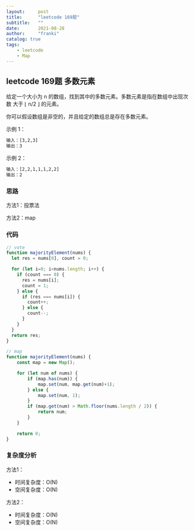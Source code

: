 ```yaml
---
layout:     post
title:      "leetcode 169题"
subtitle:   ""
date:       2021-08-28
author:     "franki"
catalog: true
tags:
    - leetcode
    - Map
---
```


## leetcode 169题 多数元素

给定一个大小为 n 的数组，找到其中的多数元素。多数元素是指在数组中出现次数 大于 ⌊ n/2 ⌋ 的元素。

你可以假设数组是非空的，并且给定的数组总是存在多数元素。

示例 1：

```bash
输入：[3,2,3]
输出：3
```

示例 2：

```bash
输入：[2,2,1,1,1,2,2]
输出：2
```

### 思路

方法1：投票法

方法2：map

### 代码

```js
// vote
function majorityElement(nums) {
  let res = nums[0], count = 0;

  for (let i=0; i<nums.length; i++) {
    if (count === 0) {
      res = nums[i];
      count = 1;
    } else {
      if (res === nums[i]) {
        count++;
      } else {
        count--;
      }
    }
  }
  return res;
}

// map
function majorityElement(nums) {
    const map = new Map();

    for (let num of nums) {
        if (map.has(num)) {
            map.set(num, map.get(num)+1);
        } else {
            map.set(num, 1);
        }
        if (map.get(num) > Math.floor(nums.length / 2)) {
            return num;
        }
    }

    return 0;
}
```

### 复杂度分析

方法1：

- 时间复杂度：O(N)
- 空间复杂度：O(N)

方法2：

- 时间复杂度：O(N)
- 空间复杂度：O(N)
